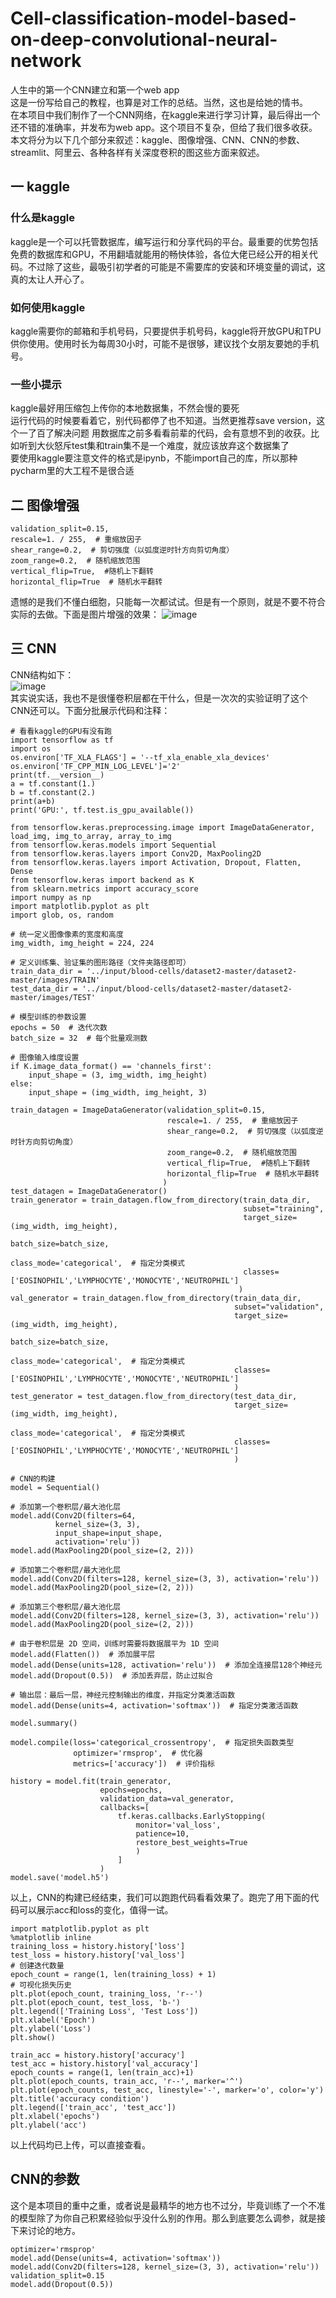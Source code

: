# Cell-classification-model-based-on-deep-convolutional-neural-network
人生中的第一个CNN建立和第一个web app  
这是一份写给自己的教程，也算是对工作的总结。当然，这也是给她的情书。  
在本项目中我们制作了一个CNN网络，在kaggle来进行学习计算，最后得出一个还不错的准确率，并发布为web app。这个项目不复杂，但给了我们很多收获。本文将分为以下几个部分来叙述：kaggle、图像增强、CNN、CNN的参数、streamlit、阿里云、各种各样有关深度卷积的图这些方面来叙述。
## 一 kaggle
### 什么是kaggle
kaggle是一个可以托管数据库，编写运行和分享代码的平台。最重要的优势包括免费的数据库和GPU，不用翻墙就能用的畅快体验，各位大佬已经公开的相关代码。不过除了这些，最吸引初学者的可能是不需要库的安装和环境变量的调试，这真的太让人开心了。  
### 如何使用kaggle
kaggle需要你的邮箱和手机号码，只要提供手机号码，kaggle将开放GPU和TPU供你使用。使用时长为每周30小时，可能不是很够，建议找个女朋友要她的手机号。  
### 一些小提示
kaggle最好用压缩包上传你的本地数据集，不然会慢的要死  
运行代码的时候要看着它，别代码都停了也不知道。当然更推荐save version，这个一了百了解决问题
用数据库之前多看看前辈的代码，会有意想不到的收获。比如听到大伙怒斥test集和train集不是一个难度，就应该放弃这个数据集了    
要使用kaggle要注意文件的格式是ipynb，不能import自己的库，所以那种pycharm里的大工程不是很合适
## 二 图像增强
```
validation_split=0.15,
rescale=1. / 255,  # 重缩放因子
shear_range=0.2,  # 剪切强度（以弧度逆时针方向剪切角度）
zoom_range=0.2,  # 随机缩放范围
vertical_flip=True,  #随机上下翻转
horizontal_flip=True  # 随机水平翻转
```
遗憾的是我们不懂白细胞，只能每一次都试试。但是有一个原则，就是不要不符合实际的去做。下面是图片增强的效果：
![image](https://github.com/panhy25/Cell-classification-model-based-on-deep-convolutional-neural-network/blob/main/blood-cell-image-git/change.png)
## 三 CNN
CNN结构如下：  
![image](https://github.com/panhy25/Cell-classification-model-based-on-deep-convolutional-neural-network/blob/main/blood-cell-image-git/cnn.png)  
其实说实话，我也不是很懂卷积层都在干什么，但是一次次的实验证明了这个CNN还可以。下面分批展示代码和注释：  
```
# 看看kaggle的GPU有没有跑
import tensorflow as tf
import os
os.environ['TF_XLA_FLAGS'] = '--tf_xla_enable_xla_devices'
os.environ['TF_CPP_MIN_LOG_LEVEL']='2'
print(tf.__version__)
a = tf.constant(1.)
b = tf.constant(2.)
print(a+b)
print('GPU:', tf.test.is_gpu_available())
```
```
from tensorflow.keras.preprocessing.image import ImageDataGenerator, load_img, img_to_array, array_to_img
from tensorflow.keras.models import Sequential
from tensorflow.keras.layers import Conv2D, MaxPooling2D
from tensorflow.keras.layers import Activation, Dropout, Flatten, Dense
from tensorflow.keras import backend as K
from sklearn.metrics import accuracy_score
import numpy as np
import matplotlib.pyplot as plt
import glob, os, random
```
```
# 统一定义图像像素的宽度和高度
img_width, img_height = 224, 224

# 定义训练集、验证集的图形路径（文件夹路径即可）
train_data_dir = '../input/blood-cells/dataset2-master/dataset2-master/images/TRAIN'
test_data_dir = '../input/blood-cells/dataset2-master/dataset2-master/images/TEST'

# 模型训练的参数设置
epochs = 50  # 迭代次数
batch_size = 32  # 每个批量观测数

# 图像输入维度设置
if K.image_data_format() == 'channels_first':
    input_shape = (3, img_width, img_height)
else:
    input_shape = (img_width, img_height, 3)
```
```
train_datagen = ImageDataGenerator(validation_split=0.15,
                                   rescale=1. / 255,  # 重缩放因子
                                   shear_range=0.2,  # 剪切强度（以弧度逆时针方向剪切角度）
                                   zoom_range=0.2,  # 随机缩放范围
                                   vertical_flip=True,  #随机上下翻转
                                   horizontal_flip=True  # 随机水平翻转
                                  )
test_datagen = ImageDataGenerator()
train_generator = train_datagen.flow_from_directory(train_data_dir,
                                                    subset="training",
                                                    target_size=(img_width, img_height), 
                                                    batch_size=batch_size,
                                                    class_mode='categorical',  # 指定分类模式
                                                    classes=['EOSINOPHIL','LYMPHOCYTE','MONOCYTE','NEUTROPHIL']
                                                   )
val_generator = train_datagen.flow_from_directory(train_data_dir,
                                                  subset="validation",
                                                  target_size=(img_width, img_height),
                                                  batch_size=batch_size,
                                                  class_mode='categorical',  # 指定分类模式
                                                  classes=['EOSINOPHIL','LYMPHOCYTE','MONOCYTE','NEUTROPHIL']
                                                  )
test_generator = test_datagen.flow_from_directory(test_data_dir,
                                                  target_size=(img_width, img_height),
                                                  class_mode='categorical',  # 指定分类模式
                                                  classes=['EOSINOPHIL','LYMPHOCYTE','MONOCYTE','NEUTROPHIL']
                                                  ) 
```
```
# CNN的构建
model = Sequential()

# 添加第一个卷积层/最大池化层
model.add(Conv2D(filters=64,
          kernel_size=(3, 3),
          input_shape=input_shape, 
          activation='relu')) 
model.add(MaxPooling2D(pool_size=(2, 2))) 

# 添加第二个卷积层/最大池化层
model.add(Conv2D(filters=128, kernel_size=(3, 3), activation='relu'))
model.add(MaxPooling2D(pool_size=(2, 2)))

# 添加第三个卷积层/最大池化层
model.add(Conv2D(filters=128, kernel_size=(3, 3), activation='relu'))
model.add(MaxPooling2D(pool_size=(2, 2)))

# 由于卷积层是 2D 空间，训练时需要将数据展平为 1D 空间
model.add(Flatten())  # 添加展平层
model.add(Dense(units=128, activation='relu'))  # 添加全连接层128个神经元
model.add(Dropout(0.5))  # 添加丢弃层，防止过拟合

# 输出层：最后一层，神经元控制输出的维度，并指定分类激活函数
model.add(Dense(units=4, activation='softmax'))  # 指定分类激活函数

model.summary()
```
```
model.compile(loss='categorical_crossentropy',  # 指定损失函数类型
              optimizer='rmsprop',  # 优化器
              metrics=['accuracy'])  # 评价指标
```
```
history = model.fit(train_generator,
                    epochs=epochs,
                    validation_data=val_generator,
                    callbacks=[
                        tf.keras.callbacks.EarlyStopping(
                            monitor='val_loss',
                            patience=10,
                            restore_best_weights=True
                            )
                        ]
                    )
model.save('model.h5')
```
以上，CNN的构建已经结束，我们可以跑跑代码看看效果了。跑完了用下面的代码可以展示acc和loss的变化，值得一试。
```
import matplotlib.pyplot as plt
%matplotlib inline
training_loss = history.history['loss']
test_loss = history.history['val_loss']
# 创建迭代数量
epoch_count = range(1, len(training_loss) + 1)
# 可视化损失历史
plt.plot(epoch_count, training_loss, 'r--')
plt.plot(epoch_count, test_loss, 'b-')
plt.legend(['Training Loss', 'Test Loss'])
plt.xlabel('Epoch')
plt.ylabel('Loss')
plt.show()
```
```
train_acc = history.history['accuracy']
test_acc = history.history['val_accuracy']
epoch_counts = range(1, len(train_acc)+1)
plt.plot(epoch_counts, train_acc, 'r--', marker='^')
plt.plot(epoch_counts, test_acc, linestyle='-', marker='o', color='y')
plt.title('accuracy condition')
plt.legend(['train_acc', 'test_acc'])
plt.xlabel('epochs')
plt.ylabel('acc')
```
以上代码均已上传，可以直接查看。
## CNN的参数
这个是本项目的重中之重，或者说是最精华的地方也不过分，毕竟训练了一个不准的模型除了为你自己积累经验似乎没什么别的作用。那么到底要怎么调参，就是接下来讨论的地方。
```
optimizer='rmsprop'
model.add(Dense(units=4, activation='softmax'))
model.add(Conv2D(filters=128, kernel_size=(3, 3), activation='relu'))
validation_split=0.15
model.add(Dropout(0.5))
```



